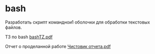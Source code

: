 # bash
Разработать скрипт команднои1 оболочки для обработки текстовых файлов.

ТЗ по bash
[bashTZ.pdf](https://github.com/13eav1s/bash/files/8091922/bashTZ.pdf)

Отчет о проделанной работе
[Чистовик отчета.pdf](https://github.com/13eav1s/bash/files/8091924/default.pdf)
